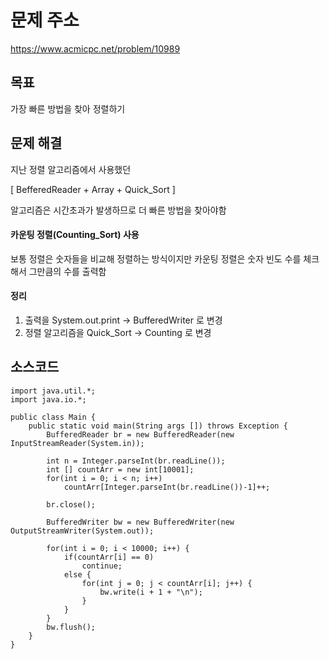 # 문제 주소  
https://www.acmicpc.net/problem/10989

## 목표
가장 빠른 방법을 찾아 정렬하기

## 문제 해결
지난 정렬 알고리즘에서 사용했던 

  [ BefferedReader + Array + Quick_Sort ]
 
알고리즘은 시간초과가 발생하므로 더 빠른 방법을 찾아야함

#### 카운팅 정렬(Counting_Sort) 사용
 보통 정렬은 숫자들을 비교해 정렬하는 방식이지만
 카운팅 정렬은 숫자 빈도 수를 체크해서 그만큼의 수를 출력함

#### 정리
 1. 출력을 System.out.print -> BufferedWriter 로 변경
 2. 정렬 알고리즘을 Quick_Sort -> Counting 로 변경

## 소스코드
```
import java.util.*;
import java.io.*;

public class Main {
	public static void main(String args []) throws Exception {
		BufferedReader br = new BufferedReader(new InputStreamReader(System.in));
		
		int n = Integer.parseInt(br.readLine());
		int [] countArr = new int[10001];
		for(int i = 0; i < n; i++) 
			countArr[Integer.parseInt(br.readLine())-1]++;
		
		br.close();
		
		BufferedWriter bw = new BufferedWriter(new OutputStreamWriter(System.out));
		
		for(int i = 0; i < 10000; i++) {
			if(countArr[i] == 0)
				continue;
			else {
				for(int j = 0; j < countArr[i]; j++) {
					bw.write(i + 1 + "\n");
				}
			}
		}
		bw.flush();
	}
}
```
